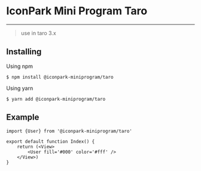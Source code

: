 # IconPark Mini Program Taro

---

> use in taro 3.x

## Installing

Using npm

`$ npm install @iconpark-miniprogram/taro`

Using yarn

`$ yarn add @iconpark-miniprogram/taro`

## Example

```
import {User} from '@iconpark-miniprogram/taro'

export default function Index() {
    return (<View>
        <User fill='#000' color='#fff' />
    </View>)
}

```
